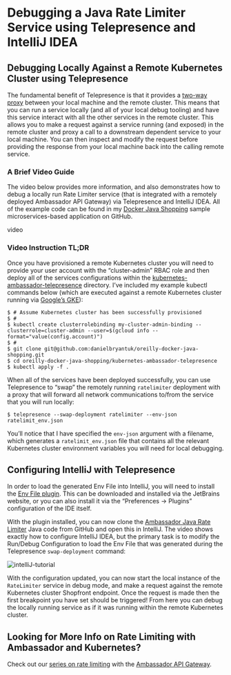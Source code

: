 # Debugging a Java Rate Limiter Service using Telepresence and IntelliJ IDEA 

## Debugging Locally Against a Remote Kubernetes Cluster using Telepresence 

The fundamental benefit of Telepresence is that it provides a [two-way proxy](https://www.telepresence.io/discussion/why-telepresence#a-fast-development-cycle-with-telepresence) between your local machine and the remote cluster. This means that you can run a service locally (and all of your local debug tooling) and have this service interact with all the other services in the remote cluster. This allows you to make a request against a service running (and exposed) in the remote cluster and proxy a call to a downstream dependent service to your local machine. You can then inspect and modify the request before providing the response from your local machine back into the calling remote service.

### A Brief Video Guide 

The video below provides more information, and also demonstrates how to debug a locally run Rate Limiter service (that is integrated with a remotely deployed Ambassador API Gateway) via Telepresence and IntelliJ IDEA. All of the example code can be found in my [Docker Java Shopping](https://github.com/danielbryantuk/oreilly-docker-java-shopping) sample microservices-based application on GitHub. 

video

### Video Instruction TL;DR

Once you have provisioned a remote Kubernetes cluster you will need to provide your user account with the “cluster-admin” RBAC role and then deploy all of the services configurations within the [kubernetes-ambassador-telepresence](https://github.com/danielbryantuk/oreilly-docker-java-shopping/tree/master/kubernetes-ambassador-telepresence) directory. I’ve included my example kubectl commands below (which are executed against a remote Kubernetes cluster running via [Google’s GKE](https://cloud.google.com/kubernetes-engine/)):

```
$ # Assume Kubernetes cluster has been successfully provisioned
$ #
$ kubectl create clusterrolebinding my-cluster-admin-binding --clusterrole=cluster-admin --user=$(gcloud info --format="value(config.account)")
$ #
$ git clone git@github.com:danielbryantuk/oreilly-docker-java-shopping.git
$ cd oreilly-docker-java-shopping/kubernetes-ambassador-telepresence
$ kubectl apply -f .
```

When all of the services have been deployed successfully, you can use Telepresence to “swap” the remotely running `ratelimiter` deployment with a proxy that will forward all network communications to/from the service that you will run locally:

```
$ telepresence --swap-deployment ratelimiter --env-json ratelimit_env.json
```

You’ll notice that I have specified the `env-json` argument with a filename, which generates a `ratelimit_env.json` file that contains all the relevant Kubernetes cluster environment variables you will need for local debugging. 

## Configuring IntelliJ with Telepresence 

In order to load the generated Env File into IntelliJ, you will need to install the [Env File plugin](https://plugins.jetbrains.com/plugin/7861-env-file). This can be downloaded and installed via the JetBrains website, or you can also install it via the “Preferences -> Plugins” configuration of the IDE itself.

With the plugin installed, you can now clone the [Ambassador Java Rate Limiter](https://github.com/danielbryantuk/ambassador-java-rate-limiter) Java code from GitHub and open this in IntelliJ. The video shows exactly how to configure IntelliJ IDEA, but the primary task is to modify the Run/Debug Configuration to load the Env File that was generated during the Telepresence `swap-deployment` command:

![intelliJ-tutorial](https://www.datawire.io/wp-content/uploads/2018/07/intelliJ-tutorial.png)

With the configuration updated, you can now start the local instance of the `RateLimiter` service in debug mode, and make a request against the remote Kubernetes cluster Shopfront endpoint. Once the request is made then the first breakpoint you have set should be triggered! From here you can debug the locally running service as if it was running within the remote Kubernetes cluster.

## Looking for More Info on Rate Limiting with Ambassador and Kubernetes? 

Check out our [series on rate limiting](https://blog.getambassador.io/tagged/rate-limit-series) with the [Ambassador API Gateway](https://www.getambassador.io/). 
